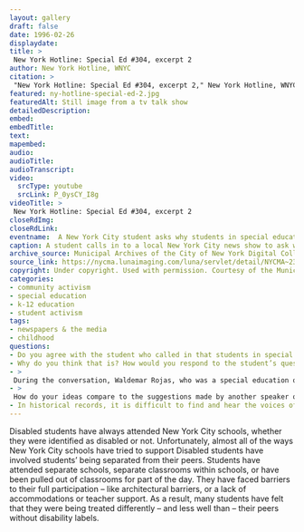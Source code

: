 ```yaml
--- 
layout: gallery
draft: false
date: 1996-02-26
displaydate: 
title: >
 New York Hotline: Special Ed #304, excerpt 2
author: New York Hotline, WNYC
citation: >
 "New York Hotline: Special Ed #304, excerpt 2," New York Hotline, WNYC, in New York City Civil Rights History Project, Accessed: [Month Day, Year], https://nyccivilrightshistory.org/gallery/ny-hotline-special-ed-2.
featured: ny-hotline-special-ed-2.jpg
featuredAlt: Still image from a tv talk show
detailedDescription: 
embed: 
embedTitle: 
text: 
mapembed: 
audio: 
audioTitle: 
audioTranscript: 
video: 
  srcType: youtube
  srcLink: P_0ysCY_I8g
videoTitle: >
 New York Hotline: Special Ed #304, excerpt 2
closeRdImg: 
closeRdLink: 
eventname:  A New York City student asks why students in special education are treated differently than other students.
caption: A student calls in to a local New York City news show to ask why students in special education are treated differently in school. Their question prompts a discussion among a Board of Education official, a parent advocate, and an attorney who represents Disabled students and students labeled with disabilities.
archive_source: Municipal Archives of the City of New York Digital Collections
source_link: https://nycma.lunaimaging.com/luna/servlet/detail/NYCMA~23~23~977~1294471:New-York-Hotline--Special-Ed-#304
copyright: Under copyright. Used with permission. Courtesy of the Municipal Archives of the City of New York.
categories: 
- community activism
- special education
- k-12 education
- student activism
tags: 
- newspapers & the media
- childhood
questions: 
- Do you agree with the student who called in that students in special education are treated differently in school today?
- Why do you think that is? How would you respond to the student’s questions, based on your observations or experiences in school today? 
- >
 During the conversation, Waldemar Rojas, who was a special education official working at the Board of Education, said that the student should know that “she’s as valuable to every one of us as any other child.” What does it take for you to feel valuable in your school? What can schools do to make students feel that they are valued?
- >
 How do your ideas compare to the suggestions made by another speaker on the panel, Diana Autin? Are the changes she suggested – like smaller class size and more support for students’ different needs – enough to create schools where “everyone accepts people's differences and respects people because or despite their differences”?
- In historical records, it is difficult to find and hear the voices of Disabled students. Why do you think that is? What happens when we try to understand the history of disability and special ed without their voices?
--- 
```


Disabled students have always attended New York City schools, whether they were identified as disabled or not. Unfortunately, almost all of the ways New York City schools have tried to support Disabled students have involved students’ being separated from their peers. Students have attended separate schools, separate classrooms within schools, or have been pulled out of classrooms for part of the day. They have faced barriers to their full participation – like architectural barriers, or a lack of accommodations or teacher support. As a result, many students have felt that they were being treated differently – and less well than – their peers without disability labels.
